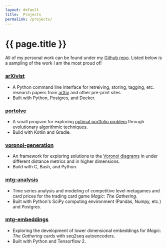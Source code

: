 ```yaml
---
layout: default
title:  Projects
permalink: /projects/
---
```


# {{ page.title }}

All of my personal work can be found under my [Github repo](https://github.com/njhofmann). Listed below is a sampling of the work I am the most proud of! 

### [arXivist](https://github.com/njhofmann/arXivist)
* A Python command line interface for retreiving, storing, tagging, etc. research papers from [arXiv](https://arxiv.org/) and other pre-print sites
* Built with Python, Postgres, and Docker.

### [portolve](https://github.com/njhofmann/portolve)
* A small program for exploring [optimal portfolio problem](https://en.wikipedia.org/wiki/Portfolio_optimization) through evolutionary algorithmic techniques. 
* Build with Kotlin and Gradle.

### [voronoi-generation](https://github.com/njhofmann/voronoi-generation)
* An framework for exploring solutions to the [Voronoi diagrams](https://en.wikipedia.org/wiki/Voronoi_diagram) in under different distance metrics and in higher dimensions. 
* Build with C, Bash, and Python.

### [mtg-analysis](https://github.com/njhofmann/mtg-analysis)
* Time series analysis and modeling of competitive level metagames and card prices for the trading card game *Magic: The Gathering*.
* Built with Python's SciPy computing environment (Pandas, Numpy, etc.) and Postgres.

### [mtg-embeddings](https://github.com/njhofmann/mtg-embedding)
* Exploring the development of lower dimensional embeddings for *Magic: The Gathering* cards with seq2seq autoencoders.
* Built with Python and Tensorflow 2.